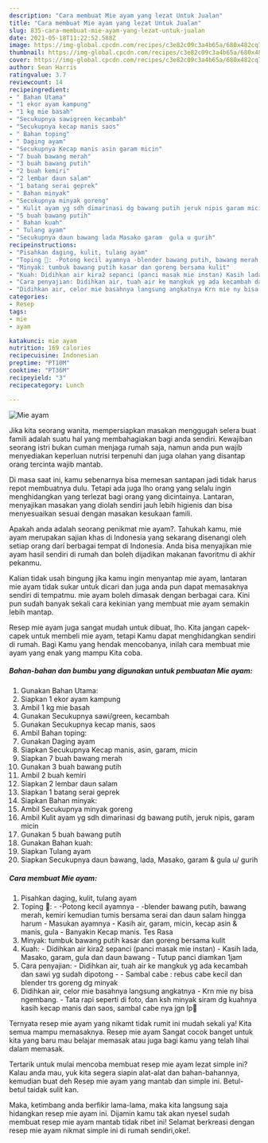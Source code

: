 ```yaml
---
description: "Cara membuat Mie ayam yang lezat Untuk Jualan"
title: "Cara membuat Mie ayam yang lezat Untuk Jualan"
slug: 835-cara-membuat-mie-ayam-yang-lezat-untuk-jualan
date: 2021-05-18T11:22:52.588Z
image: https://img-global.cpcdn.com/recipes/c3e82c09c3a4b65a/680x482cq70/mie-ayam-foto-resep-utama.jpg
thumbnail: https://img-global.cpcdn.com/recipes/c3e82c09c3a4b65a/680x482cq70/mie-ayam-foto-resep-utama.jpg
cover: https://img-global.cpcdn.com/recipes/c3e82c09c3a4b65a/680x482cq70/mie-ayam-foto-resep-utama.jpg
author: Sean Harris
ratingvalue: 3.7
reviewcount: 14
recipeingredient:
- " Bahan Utama"
- "1 ekor ayam kampung"
- "1 kg mie basah"
- "Secukupnya sawigreen kecambah"
- "Secukupnya kecap manis saos"
- " Bahan toping"
- " Daging ayam"
- "Secukupnya Kecap manis asin garam micin"
- "7 buah bawang merah"
- "3 buah bawang putih"
- "2 buah kemiri"
- "2 lembar daun salam"
- "1 batang serai geprek"
- " Bahan minyak"
- "Secukupnya minyak goreng"
- " Kulit ayam yg sdh dimarinasi dg bawang putih jeruk nipis garam micin"
- "5 buah bawang putih"
- " Bahan kuah"
- " Tulang ayam"
- "Secukupnya daun bawang lada Masako garam  gula u gurih"
recipeinstructions:
- "Pisahkan daging, kulit, tulang ayam"
- "Toping 🐔: -Potong kecil ayamnya -blender bawang putih, bawang merah, kemiri kemudian tumis bersama serai dan daun salam hingga harum Masukan ayamnya Kasih air, garam, micin, kecap asin &amp; manis, gula Banyakin Kecap manis. Tes Rasa"
- "Minyak: tumbuk bawang putih kasar dan goreng bersama kulit"
- "Kuah: Didihkan air kira2 sepanci (panci masak mie instan) Kasih lada, Masako, garam, gula dan daun bawang Tutup panci diamkan 1jam"
- "Cara penyajian: Didihkan air, tuah air ke mangkuk yg ada kecambah dan sawi yg sudah dipotong  Sambal cabe : rebus cabe kecil dan blender trs goreng dg minyak"
- "Didihkan air, celor mie basahnya langsung angkatnya Krn mie ny bisa ngembang. Tata rapi seperti di foto, dan ksh minyak siram dg kuahnya kasih kecap manis dan saos, sambal cabe nya jgn lp🥰"
categories:
- Resep
tags:
- mie
- ayam

katakunci: mie ayam 
nutrition: 169 calories
recipecuisine: Indonesian
preptime: "PT10M"
cooktime: "PT36M"
recipeyield: "3"
recipecategory: Lunch

---
```



![Mie ayam](https://img-global.cpcdn.com/recipes/c3e82c09c3a4b65a/680x482cq70/mie-ayam-foto-resep-utama.jpg)

Jika kita seorang wanita, mempersiapkan masakan menggugah selera buat famili adalah suatu hal yang membahagiakan bagi anda sendiri. Kewajiban seorang istri bukan cuman menjaga rumah saja, namun anda pun wajib menyediakan keperluan nutrisi terpenuhi dan juga olahan yang disantap orang tercinta wajib mantab.

Di masa  saat ini, kamu sebenarnya bisa memesan santapan jadi tidak harus repot membuatnya dulu. Tetapi ada juga lho orang yang selalu ingin menghidangkan yang terlezat bagi orang yang dicintainya. Lantaran, menyajikan masakan yang diolah sendiri jauh lebih higienis dan bisa menyesuaikan sesuai dengan masakan kesukaan famili. 



Apakah anda adalah seorang penikmat mie ayam?. Tahukah kamu, mie ayam merupakan sajian khas di Indonesia yang sekarang disenangi oleh setiap orang dari berbagai tempat di Indonesia. Anda bisa menyajikan mie ayam hasil sendiri di rumah dan boleh dijadikan makanan favoritmu di akhir pekanmu.

Kalian tidak usah bingung jika kamu ingin menyantap mie ayam, lantaran mie ayam tidak sukar untuk dicari dan juga anda pun dapat memasaknya sendiri di tempatmu. mie ayam boleh dimasak dengan berbagai cara. Kini pun sudah banyak sekali cara kekinian yang membuat mie ayam semakin lebih mantap.

Resep mie ayam juga sangat mudah untuk dibuat, lho. Kita jangan capek-capek untuk membeli mie ayam, tetapi Kamu dapat menghidangkan sendiri di rumah. Bagi Kamu yang hendak mencobanya, inilah cara membuat mie ayam yang enak yang mampu Kita coba.

<!--inarticleads1-->

##### Bahan-bahan dan bumbu yang digunakan untuk pembuatan Mie ayam:

1. Gunakan  Bahan Utama:
1. Siapkan 1 ekor ayam kampung
1. Ambil 1 kg mie basah
1. Gunakan Secukupnya sawi/green, kecambah
1. Gunakan Secukupnya kecap manis, saos
1. Ambil  Bahan toping:
1. Gunakan  Daging ayam
1. Siapkan Secukupnya Kecap manis, asin, garam, micin
1. Siapkan 7 buah bawang merah
1. Gunakan 3 buah bawang putih
1. Ambil 2 buah kemiri
1. Siapkan 2 lembar daun salam
1. Siapkan 1 batang serai geprek
1. Siapkan  Bahan minyak:
1. Ambil Secukupnya minyak goreng
1. Ambil  Kulit ayam yg sdh dimarinasi dg bawang putih, jeruk nipis, garam micin
1. Gunakan 5 buah bawang putih
1. Gunakan  Bahan kuah:
1. Siapkan  Tulang ayam
1. Siapkan Secukupnya daun bawang, lada, Masako, garam &amp; gula u/ gurih




<!--inarticleads2-->

##### Cara membuat Mie ayam:

1. Pisahkan daging, kulit, tulang ayam
1. Toping 🐔: - -Potong kecil ayamnya - -blender bawang putih, bawang merah, kemiri kemudian tumis bersama serai dan daun salam hingga harum - Masukan ayamnya - Kasih air, garam, micin, kecap asin &amp; manis, gula - Banyakin Kecap manis. Tes Rasa
1. Minyak: tumbuk bawang putih kasar dan goreng bersama kulit
1. Kuah: - Didihkan air kira2 sepanci (panci masak mie instan) - Kasih lada, Masako, garam, gula dan daun bawang - Tutup panci diamkan 1jam
1. Cara penyajian: - Didihkan air, tuah air ke mangkuk yg ada kecambah dan sawi yg sudah dipotong -  - Sambal cabe : rebus cabe kecil dan blender trs goreng dg minyak
1. Didihkan air, celor mie basahnya langsung angkatnya - Krn mie ny bisa ngembang. - Tata rapi seperti di foto, dan ksh minyak siram dg kuahnya kasih kecap manis dan saos, sambal cabe nya jgn lp🥰




Ternyata resep mie ayam yang nikamt tidak rumit ini mudah sekali ya! Kita semua mampu memasaknya. Resep mie ayam Sangat cocok banget untuk kita yang baru mau belajar memasak atau juga bagi kamu yang telah lihai dalam memasak.

Tertarik untuk mulai mencoba membuat resep mie ayam lezat simple ini? Kalau anda mau, yuk kita segera siapin alat-alat dan bahan-bahannya, kemudian buat deh Resep mie ayam yang mantab dan simple ini. Betul-betul taidak sulit kan. 

Maka, ketimbang anda berfikir lama-lama, maka kita langsung saja hidangkan resep mie ayam ini. Dijamin kamu tak akan nyesel sudah membuat resep mie ayam mantab tidak ribet ini! Selamat berkreasi dengan resep mie ayam nikmat simple ini di rumah sendiri,oke!.

